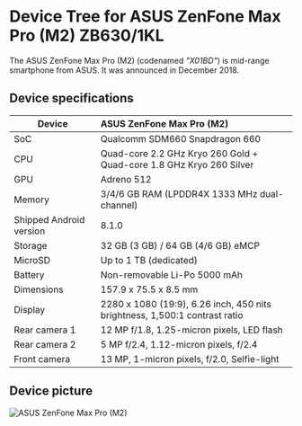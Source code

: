 # Device Tree for ASUS ZenFone Max Pro (M2) ZB630/1KL

The ASUS ZenFone Max Pro (M2) (codenamed _"X01BD"_) is mid-range smartphone from ASUS. It was announced in December 2018.

## Device specifications

| Device                  | ASUS ZenFone Max Pro (M2)                                                  |
| ----------------------- | :------------------------------------------------------------------------- |
| SoC                     | Qualcomm SDM660 Snapdragon 660                                             |
| CPU                     | Quad-core 2.2 GHz Kryo 260 Gold + Quad-core 1.8 GHz Kryo 260 Silver        |
| GPU                     | Adreno 512                                                                 |
| Memory                  | 3/4/6 GB RAM (LPDDR4X 1333 MHz dual-channel)                               |
| Shipped Android version | 8.1.0                                                                      |
| Storage                 | 32 GB (3 GB) / 64 GB (4/6 GB) eMCP                                         |
| MicroSD                 | Up to 1 TB (dedicated)                                                     |
| Battery                 | Non-removable Li-Po 5000 mAh                                               |
| Dimensions              | 157.9 x 75.5 x 8.5 mm                                                      |
| Display                 | 2280 x 1080 (19:9), 6.26 inch, 450 nits brightness, 1,500:1 contrast ratio |
| Rear camera 1           | 12 MP f/1.8, 1.25-micron pixels, LED flash                                 |
| Rear camera 2           | 5 MP f/2.4, 1.12-micron pixels, f/2.4                                      |
| Front camera            | 13 MP, 1-micron pixels, f/2.0, Selfie-light                                |

## Device picture

![ASUS ZenFone Max Pro (M2)](https://www.91-img.com/gallery_images_uploads/4/d/4d65932627e5ef4a7e0ba8d9c1734447ed143f89.jpg)
